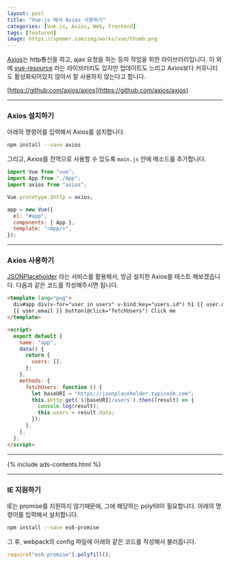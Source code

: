 ```yaml
---
layout: post
title: "Vue.js 에서 Axios 사용하기"
categories: [Vue.js, Axios, Web, Frontend]
tags: [featured]
image: https://spemer.com/img/works/vue/thumb.png
---
```


[Axios](https://github.com/axios/axios)는 http통신을 하고, ajax 요청을 하는 등의 작업을 위한 라이브러리입니다. 이 외에 [vue-resource](https://github.com/pagekit/vue-resource) 라는 라이브러리도 있지만 업데이트도 느리고 Axios보다 커뮤니티도 활성화되어있지 않아서 잘 사용하지 않는다고 합니다.

[https://github.com/axios/axios](https://github.com/axios/axios)

---

### Axios 설치하기

아래의 명령어를 입력해서 Axios를 설치합니다.

```bash
npm install --save axios
```

그리고, Axios를 전역으로 사용할 수 있도록 `main.js` 안에 메소드를 추가합니다.

```javascript
import Vue from "vue";
import App from "./App";
import axios from "axios";

Vue.prototype.$http = axios;

app = new Vue({
  el: "#app",
  components: { App },
  template: "<App/>",
});
```

---

### Axios 사용하기

[JSONPlaceholder](https://jsonplaceholder.typicode.com/) 라는 서비스를 활용해서, 방금 설치한 Axios를 테스트 해보겠습니다. 다음과 같은 코드를 작성해주시면 됩니다.

```html
<template lang="pug">
  div#app div(v-for="user in users" v-bind:key="users.id") h1 {{ user.name }} p
  {{ user.email }} button(@click="fetchUsers") Click me
</template>

<script>
  export default {
    name: "app",
    data() {
      return {
        users: [],
      };
    },
    methods: {
      fetchUsers: function () {
        let baseURI = "https://jsonplaceholder.typicode.com";
        this.$http.get(`${baseURI}/users`).then((result) => {
          console.log(result);
          this.users = result.data;
        });
      },
    },
  };
</script>
```

---

{% include ads-contents.html %}

---

### IE 지원하기

IE는 promise를 지원하지 않기때문에, 그에 해당하는 polyfill이 필요합니다. 아래의 명령어를 입력해서 설치합니다.

```bash
npm install --save es6-promise
```

그 후, webpack의 config 파일에 아래와 같은 코드를 작성해서 불러옵니다.

```javascript
require("es6-promise").polyfill();
```
